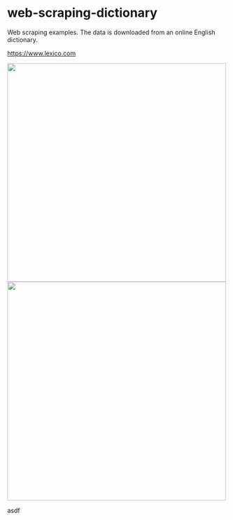
# web-scraping-dictionary

Web scraping examples. The data is downloaded from an online English dictionary.

https://www.lexico.com

<!---
![1](https://user-images.githubusercontent.com/79875767/126273408-96951cf5-cc3b-40f4-8f1a-b886f2a35e3a.png)
![2](https://user-images.githubusercontent.com/79875767/126273421-06699614-0115-4d0b-9d38-31bbb5806989.png)
![3](https://user-images.githubusercontent.com/79875767/126273428-feba8255-01cd-4eb1-b403-9eb414d091e3.png)
![4](https://user-images.githubusercontent.com/79875767/126274850-b50d0555-f957-44e0-ad0d-373d7eadf05e.png)

entry wrapper
![entry wrapper](https://user-images.githubusercontent.com/79875767/126277852-44af137b-8acf-462f-b7f1-0e4d4b21613b.png)

main def

![main def](https://user-images.githubusercontent.com/79875767/126279489-f884dbfe-9bf4-4d79-a604-4c830f092620.png)



--->


<p float="left">
  <img src="https://user-images.githubusercontent.com/79875767/126310936-9266e5c8-bbb7-441d-a23c-599a1fb9a76a.png" height=500/>
  <img src="https://user-images.githubusercontent.com/79875767/126310939-90a7a720-af2f-482d-ac36-113c031a6aa0.png" height=500/>
</p>



asdf
